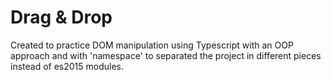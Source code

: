 # Drag & Drop

Created to practice DOM manipulation using Typescript with an OOP approach and with 'namespace' to separated the project in different pieces instead of es2015 modules.
